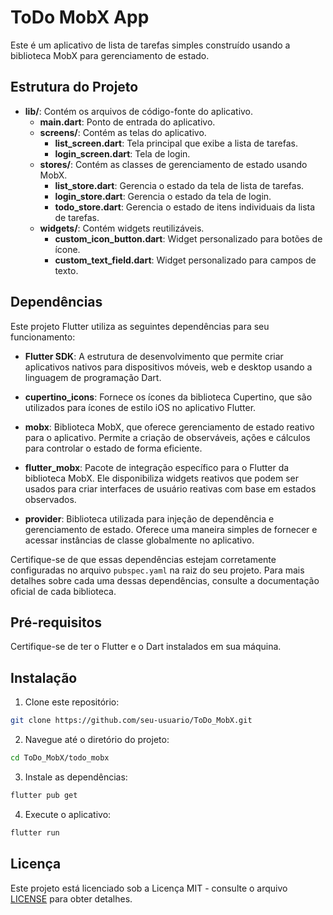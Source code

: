 # ToDo MobX App

Este é um aplicativo de lista de tarefas simples construído usando a biblioteca MobX para gerenciamento de estado.

## Estrutura do Projeto

- **lib/**: Contém os arquivos de código-fonte do aplicativo.
  - **main.dart**: Ponto de entrada do aplicativo.
  - **screens/**: Contém as telas do aplicativo.
    - **list_screen.dart**: Tela principal que exibe a lista de tarefas.
    - **login_screen.dart**: Tela de login.
  - **stores/**: Contém as classes de gerenciamento de estado usando MobX.
    - **list_store.dart**: Gerencia o estado da tela de lista de tarefas.
    - **login_store.dart**: Gerencia o estado da tela de login.
    - **todo_store.dart**: Gerencia o estado de itens individuais da lista de tarefas.
  - **widgets/**: Contém widgets reutilizáveis.
    - **custom_icon_button.dart**: Widget personalizado para botões de ícone.
    - **custom_text_field.dart**: Widget personalizado para campos de texto.

## Dependências

Este projeto Flutter utiliza as seguintes dependências para seu funcionamento:

- **Flutter SDK**: A estrutura de desenvolvimento que permite criar aplicativos nativos para dispositivos móveis, web e desktop usando a linguagem de programação Dart.

- **cupertino_icons**: Fornece os ícones da biblioteca Cupertino, que são utilizados para ícones de estilo iOS no aplicativo Flutter.

- **mobx**: Biblioteca MobX, que oferece gerenciamento de estado reativo para o aplicativo. Permite a criação de observáveis, ações e cálculos para controlar o estado de forma eficiente.

- **flutter_mobx**: Pacote de integração específico para o Flutter da biblioteca MobX. Ele disponibiliza widgets reativos que podem ser usados para criar interfaces de usuário reativas com base em estados observados.

- **provider**: Biblioteca utilizada para injeção de dependência e gerenciamento de estado. Oferece uma maneira simples de fornecer e acessar instâncias de classe globalmente no aplicativo.

Certifique-se de que essas dependências estejam corretamente configuradas no arquivo `pubspec.yaml` na raiz do seu projeto. Para mais detalhes sobre cada uma dessas dependências, consulte a documentação oficial de cada biblioteca.

## Pré-requisitos

Certifique-se de ter o Flutter e o Dart instalados em sua máquina.

## Instalação

1. Clone este repositório:

```bash
git clone https://github.com/seu-usuario/ToDo_MobX.git
```

2. Navegue até o diretório do projeto:

```bash
cd ToDo_MobX/todo_mobx
```

3. Instale as dependências:

```bash
flutter pub get
```

4. Execute o aplicativo:

```bash
flutter run
```

## Licença

Este projeto está licenciado sob a Licença MIT - consulte o arquivo [LICENSE](LICENSE) para obter detalhes.
